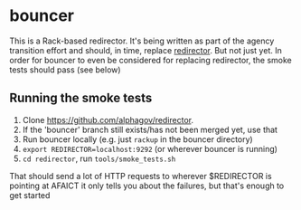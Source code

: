 # bouncer

This is a Rack-based redirector. It's being written as part of the agency transition effort and should,
in time, replace [redirector](https://github.com/alphagov/redirector). But not just yet. In order for bouncer
to even be considered for replacing redirector, the smoke tests should pass (see below)

## Running the smoke tests

1. Clone https://github.com/alphagov/redirector.
1. If the 'bouncer' branch still exists/has not been merged yet, use that
1. Run bouncer locally (e.g. just `rackup` in the bouncer directory)
1. `export REDIRECTOR=localhost:9292` (or wherever bouncer is running)
1. `cd redirector`, run `tools/smoke_tests.sh`

That should send a lot of HTTP requests to wherever $REDIRECTOR is pointing at
AFAICT it only tells you about the failures, but that's enough to get started

